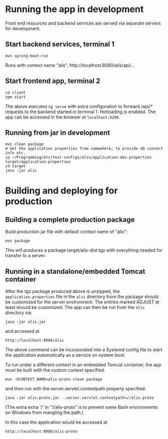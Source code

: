 # Running the app in development

Front end resources and backend services are served via separate servers for development.

## Start backend services, terminal 1
```
mvn spring-boot:run
```

Runs with context name "alis", http://localhost:8080/alis/api/...

## Start frontend app, terminal 2
```
cd client
npm start
```
The above executes `ng serve` with extra configuration to forward /api/* requests
to the backend started in terminal 1. Hotloading is enabled. The app can be
accessed in the browser at `localhost:4200`.

## Running from jar in development

    mvn clean package
    # Get the application properties from somewhere, to provide db connect info etc.
    cp ~/Programming/etc/test-configs/alis/application-dev.properties target/application.properties
    cd target
    java -jar alis


# Building and deploying for production

## Building a complete production package

Build production jar file with default context name of "alis":

    mvn package
    
This will produces a package target/alis-dist.tgz with everything
needed for transfer to a server.

## Running in a standalone/embedded Tomcat container

After the tgz package produced above is unzipped, the `application.properties`
file in the `alis` directory from the package should be customized for the server
environment. The entries marked ADJUST at least should be customized. The app
can then be run from the `alis` directory via

    java -jar alis.jar
    
and accessed at
 
    http://localhost:8080/alis

The above command can be incorporated into a Systemd config file to start the
application automatically as a service on system boot.

To run under a different context in an embedded Tomcat container, the app must
be built with the custom context specified:
    
    mvn -DCONTEXT_NAME=alis-proto clean package

and then run with the server.servlet.contextpath property specified:
    
    java -jar alis-proto.jar --server.servlet.contextpath=//alis-proto
    
(The extra extra '/' in "//alis-proto" is to prevent some Bash environments on
Windows from mangling the path.)

In this case the application would be accessed at
    
    http://localhost:8080/alis-proto

